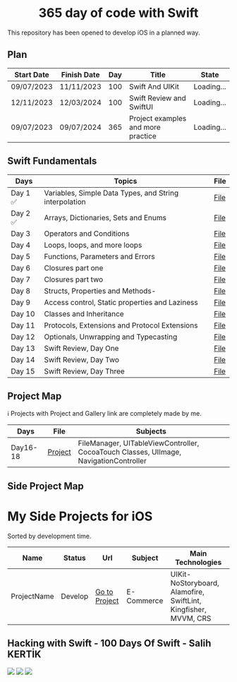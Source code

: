 <h1 align=center> 365 day of code with Swift </h1>
This repository has been opened to develop iOS in a planned way.

## Plan

| Start Date | Finish Date | Day | Title                              | State         | 
|------------|-------------|-----|------------------------------------| ------------- | 
| 09/07/2023 | 11/11/2023  | 100 | Swift And UIKit                    | Loading...    |
| 12/11/2023 | 12/03/2024  | 100 | Swift Review and SwiftUI           | Loading...    |
| 09/07/2023 | 09/07/2024  | 365 | Project examples and more practice | Loading...    |

## Swift Fundamentals 
| Days | Topics                                        | File                                                                                                                                                        |
|----|------------------------------|----------|
| Day 1 ✅ | Variables, Simple Data Types, and String interpolation | <a href="https://github.com/salihkertik/365-day-of-code-with-swift/blob/main/Swift%20Day%201-15/Variables.md">File</a>                |
| Day 2 ✅ | Arrays, Dictionaries, Sets and Enums           | <a href="https://github.com/salihkertik/365-day-of-code-with-swift/blob/main/Swift%20Day%201-15/Day2-Arrays.md">File</a> |
| Day 3 | Operators and Conditions                       | <a href="...">File</a> |
| Day 4 | Loops, loops, and more loops                   | <a href="...">File</a> |
| Day 5 | Functions, Parameters and Errors               | <a href="...">File</a> |
| Day 6 | Closures part one                              | <a href="...">File</a> |
| Day 7 | Closures part two                              | <a href="...">File</a> |
| Day 8 | Structs, Properties and Methods-               | <a href="...">File</a> |
| Day 9 | Access control, Static properties and Laziness | <a href="...">File</a> |
| Day 10 | Classes and Inheritance                       | <a href="...">File</a> |
| Day 11 | Protocols, Extensions and Protocol Extensions | <a href="...">File</a> |
| Day 12 | Optionals, Unwrapping and Typecasting         | <a href="...">File</a> |
| Day 13 | Swift Review, Day One                         | <a href="...">File</a> |
| Day 14 | Swift Review, Day Two                         | <a href="...">File</a> |
| Day 15 | Swift Review, Day Three                       | <a href="...">File</a> |


## Project Map
ℹ️ Projects with Project and Gallery link are completely made by me.

| Days | File | Subjects |
| ---- | ---- | -------- |
| Day16-18 | <a href="..."> Project </a>| FileManager, UITableViewController, CocoaTouch Classes, UIImage, NavigationController |


## Side Project Map

# My Side Projects for iOS
Sorted by development time.

| Name | Status | Url | Subject | Main Technologies |
| ---- | ------ | --- | ------- | ----------------- | 
| ProjectName | Develop |  <a href="...">Go to Project</a> | E-Commerce | UIKit-NoStoryboard, Alamofire, SwiftLint, Kingfisher, MVVM, CRS |

## Hacking with Swift - 100 Days Of Swift - Salih KERTİK
<div>
  <img src="https://media4.giphy.com/media/1HZ1wggAdwVIA/giphy.gif">
  <img src="https://media4.giphy.com/media/1HZ1wggAdwVIA/giphy.gif">
  <img src="https://media4.giphy.com/media/1HZ1wggAdwVIA/giphy.gif">
</div>

